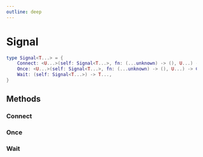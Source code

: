 ```yaml
---
outline: deep
---
```


# Signal
```lua
type Signal<T...> = {
	Connect: <U...>(self: Signal<T...>, fn: (...unknown) -> (), U...) -> Connection<U...>,
	Once: <U...>(self: Signal<T...>, fn: (...unknown) -> (), U...) -> Connection<U...>,
	Wait: (self: Signal<T...>) -> T...,
}
```

## Methods

### Connect

### Once

### Wait